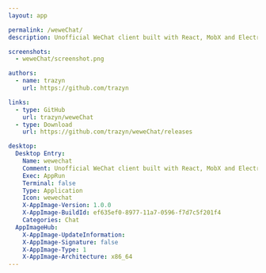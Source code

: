 ```yaml
---
layout: app

permalink: /weweChat/
description: Unofficial WeChat client built with React, MobX and Electron.

screenshots:
  - weweChat/screenshot.png

authors:
  - name: trazyn
    url: https://github.com/trazyn

links:
  - type: GitHub
    url: trazyn/weweChat
  - type: Download
    url: https://github.com/trazyn/weweChat/releases

desktop:
  Desktop Entry:
    Name: wewechat
    Comment: Unofficial WeChat client built with React, MobX and Electron.
    Exec: AppRun
    Terminal: false
    Type: Application
    Icon: wewechat
    X-AppImage-Version: 1.0.0
    X-AppImage-BuildId: ef635ef0-8977-11a7-0596-f7d7c5f201f4
    Categories: Chat
  AppImageHub:
    X-AppImage-UpdateInformation: 
    X-AppImage-Signature: false
    X-AppImage-Type: 1
    X-AppImage-Architecture: x86_64
---
```

